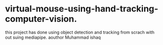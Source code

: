 # virtual-mouse-using-hand-tracking-computer-vision.
this project has done using object detection and tracking from scrach with out suing mediapipe.
aouthor Muhammad ishaq
